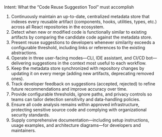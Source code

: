 Intent: What the “Code Reuse Suggestion Tool” must accomplish

1. Continuously maintain an up-to-date, centralized metadata store that indexes every reusable artifact (components, hooks, utilities, types, etc.) across all React repositories in the ecosystem.  
2. Detect when new or modified code is functionally similar to existing artifacts by comparing the candidate code against the metadata store.  
3. Present reuse suggestions to developers whenever similarity exceeds a configurable threshold, including links or references to the existing abstractions.  
4. Operate in three user-facing modes—CLI, IDE assistant, and CI/CD bot—delivering suggestions in the context most useful to each workflow.  
5. Keep the metadata store synchronized with repository changes by updating it on every merge (adding new artifacts, deprecating removed ones).  
6. Track developer feedback on suggestions (accepted, rejected) to refine future recommendations and improve accuracy over time.  
7. Provide configurable thresholds, ignore paths, and privacy controls so teams can tailor detection sensitivity and data-handling policies.  
8. Ensure all code analysis remains within approved infrastructure, protecting sensitive source code and complying with organizational security standards.  
9. Supply comprehensive documentation—including setup instructions, usage examples, and architecture diagrams—for developers and maintainers.